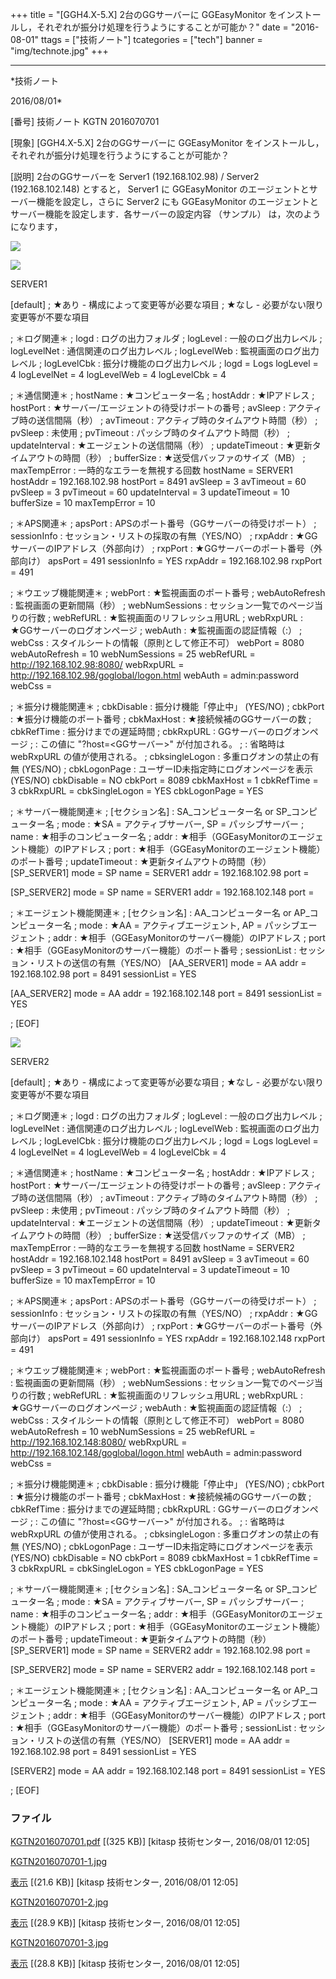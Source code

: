 ﻿+++
title = "[GGH4.X-5.X] 2台のGGサーバーに GGEasyMonitor をインストールし，それぞれが振分け処理を行うようにすることが可能か？"
date = "2016-08-01"
ttags = ["技術ノート"]
tcategories = ["tech"]
banner = "img/technote.jpg"
+++

-----------------------------------------------------------------------------------------------------------------------------

*技術ノート

2016/08/01*


[番号]
技術ノート KGTN 2016070701

[現象]
[GGH4.X-5.X] 2台のGGサーバーに GGEasyMonitor
をインストールし，それぞれが振分け処理を行うようにすることが可能か？

[説明]
2台のGGサーバーを Server1 (192.168.102.98) / Server2 (192.168.102.148)
とすると， Server1 に GGEasyMonitor
のエージェントとサーバー機能を設定し，さらに Server2 にも GGEasyMonitor
のエージェントとサーバー機能を設定します．各サーバーの設定内容
（サンプル） は，次のようになります，

![](http://techreport.kitasp.net/attachments/download/2801/KGTN2016070701-1.jpg)

![](http://techreport.kitasp.net/attachments/download/2802/KGTN2016070701-2.jpg)

SERVER1

[default]
; ★あり - 構成によって変更等が必要な項目
; ★なし - 必要がない限り変更等が不要な項目

; ＊ログ関連＊
; logd : ログの出力フォルダ
; logLevel : 一般のログ出力レベル
; logLevelNet : 通信関連のログ出力レベル
; logLevelWeb : 監視画面のログ出力レベル
; logLevelCbk : 振分け機能のログ出力レベル
; logd = Logs
logLevel = 4
logLevelNet = 4
logLevelWeb = 4
logLevelCbk = 4

; ＊通信関連＊
; hostName : ★コンピューター名
; hostAddr : ★IPアドレス
; hostPort : ★サーバー/エージェントの待受けポートの番号
; avSleep : アクティブ時の送信間隔（秒）
; avTimeout : アクティブ時のタイムアウト時間（秒）
; pvSleep : 未使用
; pvTimeout : パッシブ時のタイムアウト時間（秒）
; updateInterval : ★エージェントの送信間隔（秒）
; updateTimeout : ★更新タイムアウトの時間（秒）
; bufferSize : ★送受信バッファのサイズ（MB）
; maxTempError : 一時的なエラーを無視する回数
hostName = SERVER1
hostAddr = 192.168.102.98
hostPort = 8491
avSleep = 3
avTimeout = 60
pvSleep = 3
pvTimeout = 60
updateInterval = 3
updateTimeout = 10
bufferSize = 10
maxTempError = 10

; ＊APS関連＊
; apsPort : APSのポート番号（GGサーバーの待受けポート）
; sessionInfo : セッション・リストの採取の有無（YES/NO）
; rxpAddr : ★GGサーバーのIPアドレス（外部向け）
; rxpPort : ★GGサーバーのポート番号（外部向け）
apsPort = 491
sessionInfo = YES
rxpAddr = 192.168.102.98
rxpPort = 491

; ＊ウエッブ機能関連＊
; webPort : ★監視画面のポート番号
; webAutoRefresh : 監視画面の更新間隔（秒）
; webNumSessions : セッション一覧でのページ当りの行数
; webRefURL : ★監視画面のリフレッシュ用URL
; webRxpURL : ★GGサーバーのログオンページ
; webAuth : ★監視画面の認証情報（:）
; webCss : スタイルシートの情報（原則として修正不可）
webPort = 8080
webAutoRefresh = 10
webNumSessions = 25
webRefURL = <http://192.168.102.98:8080/>
webRxpURL = <http://192.168.102.98/goglobal/logon.html>
webAuth = admin:password
webCss = <link rel=stylesheet type="text/css"
href="/GGEasyMonitor.css">

; ＊振分け機能関連＊
; cbkDisable : 振分け機能「停止中」 (YES/NO)
; cbkPort : ★振分け機能のポート番号
; cbkMaxHost : ★接続候補のGGサーバーの数
; cbkRefTime : 振分けまでの遅延時間
; cbkRxpURL : GGサーバーのログオンページ
; : この値に "?host=<GGサーバー>" が付加される。
; : 省略時は webRxpURL の値が使用される。
; cbksingleLogon : 多重ログオンの禁止の有無 (YES/NO)
; cbkLogonPage : ユーザーID未指定時にログオンページを表示 (YES/NO)
cbkDisable = NO
cbkPort = 8089
cbkMaxHost = 1
cbkRefTime = 3
cbkRxpURL =
cbkSingleLogon = YES
cbkLogonPage = YES

; ＊サーバー機能関連＊
; [セクション名] : SA_コンピューター名 or SP_コンピューター名
; mode : ★SA = アクティブサーバー, SP = パッシブサーバー
; name : ★相手のコンピューター名
; addr : ★相手（GGEasyMonitorのエージェント機能）のIPアドレス
; port : ★相手（GGEasyMonitorのエージェント機能）のポート番号
; updateTimeout : ★更新タイムアウトの時間（秒）
[SP_SERVER1]
mode = SP
name = SERVER1
addr = 192.168.102.98
port =

[SP_SERVER2]
mode = SP
name = SERVER1
addr = 192.168.102.148
port =

; ＊エージェント機能関連＊
; [セクション名] : AA_コンピューター名 or AP_コンピューター名
; mode : ★AA = アクティブエージェント, AP = パッシブエージェント
; addr : ★相手（GGEasyMonitorのサーバー機能）のIPアドレス
; port : ★相手（GGEasyMonitorのサーバー機能）のポート番号
; sessionList : セッション・リストの送信の有無（YES/NO）
[AA_SERVER1]
mode = AA
addr = 192.168.102.98
port = 8491
sessionList = YES

[AA_SERVER2]
mode = AA
addr = 192.168.102.148
port = 8491
sessionList = YES

; [EOF]

![](http://techreport.kitasp.net/attachments/download/2803/KGTN2016070701-3.jpg)

SERVER2

[default]
; ★あり - 構成によって変更等が必要な項目
; ★なし - 必要がない限り変更等が不要な項目

; ＊ログ関連＊
; logd : ログの出力フォルダ
; logLevel : 一般のログ出力レベル
; logLevelNet : 通信関連のログ出力レベル
; logLevelWeb : 監視画面のログ出力レベル
; logLevelCbk : 振分け機能のログ出力レベル
; logd = Logs
logLevel = 4
logLevelNet = 4
logLevelWeb = 4
logLevelCbk = 4

; ＊通信関連＊
; hostName : ★コンピューター名
; hostAddr : ★IPアドレス
; hostPort : ★サーバー/エージェントの待受けポートの番号
; avSleep : アクティブ時の送信間隔（秒）
; avTimeout : アクティブ時のタイムアウト時間（秒）
; pvSleep : 未使用
; pvTimeout : パッシブ時のタイムアウト時間（秒）
; updateInterval : ★エージェントの送信間隔（秒）
; updateTimeout : ★更新タイムアウトの時間（秒）
; bufferSize : ★送受信バッファのサイズ（MB）
; maxTempError : 一時的なエラーを無視する回数
hostName = SERVER2
hostAddr = 192.168.102.148
hostPort = 8491
avSleep = 3
avTimeout = 60
pvSleep = 3
pvTimeout = 60
updateInterval = 3
updateTimeout = 10
bufferSize = 10
maxTempError = 10

; ＊APS関連＊
; apsPort : APSのポート番号（GGサーバーの待受けポート）
; sessionInfo : セッション・リストの採取の有無（YES/NO）
; rxpAddr : ★GGサーバーのIPアドレス（外部向け）
; rxpPort : ★GGサーバーのポート番号（外部向け）
apsPort = 491
sessionInfo = YES
rxpAddr = 192.168.102.148
rxpPort = 491

; ＊ウエッブ機能関連＊
; webPort : ★監視画面のポート番号
; webAutoRefresh : 監視画面の更新間隔（秒）
; webNumSessions : セッション一覧でのページ当りの行数
; webRefURL : ★監視画面のリフレッシュ用URL
; webRxpURL : ★GGサーバーのログオンページ
; webAuth : ★監視画面の認証情報（:）
; webCss : スタイルシートの情報（原則として修正不可）
webPort = 8080
webAutoRefresh = 10
webNumSessions = 25
webRefURL = <http://192.168.102.148:8080/>
webRxpURL = <http://192.168.102.148/goglobal/logon.html>
webAuth = admin:password
webCss = <link rel=stylesheet type="text/css"
href="/GGEasyMonitor.css">

; ＊振分け機能関連＊
; cbkDisable : 振分け機能「停止中」 (YES/NO)
; cbkPort : ★振分け機能のポート番号
; cbkMaxHost : ★接続候補のGGサーバーの数
; cbkRefTime : 振分けまでの遅延時間
; cbkRxpURL : GGサーバーのログオンページ
; : この値に "?host=<GGサーバー>" が付加される。
; : 省略時は webRxpURL の値が使用される。
; cbksingleLogon : 多重ログオンの禁止の有無 (YES/NO)
; cbkLogonPage : ユーザーID未指定時にログオンページを表示 (YES/NO)
cbkDisable = NO
cbkPort = 8089
cbkMaxHost = 1
cbkRefTime = 3
cbkRxpURL =
cbkSingleLogon = YES
cbkLogonPage = YES

; ＊サーバー機能関連＊
; [セクション名] : SA_コンピューター名 or SP_コンピューター名
; mode : ★SA = アクティブサーバー, SP = パッシブサーバー
; name : ★相手のコンピューター名
; addr : ★相手（GGEasyMonitorのエージェント機能）のIPアドレス
; port : ★相手（GGEasyMonitorのエージェント機能）のポート番号
; updateTimeout : ★更新タイムアウトの時間（秒）
[SP_SERVER1]
mode = SP
name = SERVER2
addr = 192.168.102.98
port =

[SP_SERVER2]
mode = SP
name = SERVER2
addr = 192.168.102.148
port =

; ＊エージェント機能関連＊
; [セクション名] : AA_コンピューター名 or AP_コンピューター名
; mode : ★AA = アクティブエージェント, AP = パッシブエージェント
; addr : ★相手（GGEasyMonitorのサーバー機能）のIPアドレス
; port : ★相手（GGEasyMonitorのサーバー機能）のポート番号
; sessionList : セッション・リストの送信の有無（YES/NO）
[SERVER1]
mode = AA
addr = 192.168.102.98
port = 8491
sessionList = YES

[SERVER2]
mode = AA
addr = 192.168.102.148
port = 8491
sessionList = YES

; [EOF]


### ファイル

 
 


[KGTN2016070701.pdf](http://techreport.kitasp.net/attachments/download/2800/KGTN2016070701.pdf)
 [(325 KB)] [kitasp 技術センター, 2016/08/01
12:05]

[KGTN2016070701-1.jpg](http://techreport.kitasp.net/attachments/download/2801/KGTN2016070701-1.jpg)

[表示](http://techreport.kitasp.net/attachments/2801/KGTN2016070701-1.jpg "表示")
 [(21.6 KB)] [kitasp 技術センター, 2016/08/01
12:05]

[KGTN2016070701-2.jpg](http://techreport.kitasp.net/attachments/download/2802/KGTN2016070701-2.jpg)

[表示](http://techreport.kitasp.net/attachments/2802/KGTN2016070701-2.jpg "表示")
 [(28.9 KB)] [kitasp 技術センター, 2016/08/01
12:05]

[KGTN2016070701-3.jpg](http://techreport.kitasp.net/attachments/download/2803/KGTN2016070701-3.jpg)

[表示](http://techreport.kitasp.net/attachments/2803/KGTN2016070701-3.jpg "表示")
 [(28.8 KB)] [kitasp 技術センター, 2016/08/01
12:05]


 


 

